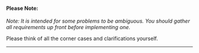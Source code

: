 <div class="markdown-content" id="problem-prenote">
<h4>Please Note:</h4>
<p><em>Note: It is intended for some problems to be ambiguous. You should gather all requirements up front before implementing one.</em></p>
<p>Please think of all the corner cases and clarifications yourself.</p>
<hr/>
</div>